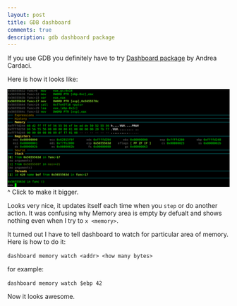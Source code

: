 ```yaml
---
layout: post
title: GDB dashboard
comments: true
description: gdb dashboard package
---
```


If you use GDB you definitely have to try [Dashboard package](https://github.com/cyrus-and/gdb-dashboard) by Andrea Cardaci.

Here is how it looks like:

<center><a href="/assets/img/gdb-dashboard.png" target="_blank"><img width="600px" src="/assets/img/gdb-dashboard.png"/></a></center>
^ Click to make it bigger.

Looks very nice, it updates itself each time when you `step` or do another action.
It was confusing why Memory area is empty by defualt and shows nothing even when I try to `x <memory>`.

It turned out I have to tell dashboard to watch for particular area of memory. Here is how to do it:

`dashboard memory watch <addr> <how many bytes>`

for example:

`dashboard memory watch $ebp 42`

Now it looks awesome.
